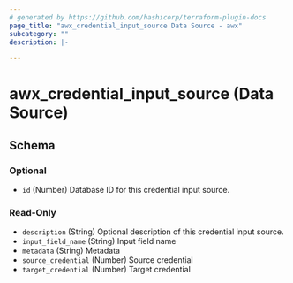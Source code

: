 ```yaml
---
# generated by https://github.com/hashicorp/terraform-plugin-docs
page_title: "awx_credential_input_source Data Source - awx"
subcategory: ""
description: |-
  
---
```


# awx_credential_input_source (Data Source)





<!-- schema generated by tfplugindocs -->
## Schema

### Optional

- `id` (Number) Database ID for this credential input source.

### Read-Only

- `description` (String) Optional description of this credential input source.
- `input_field_name` (String) Input field name
- `metadata` (String) Metadata
- `source_credential` (Number) Source credential
- `target_credential` (Number) Target credential
